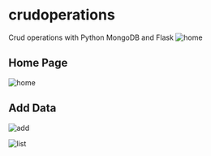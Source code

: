 # crudoperations
Crud operations with Python MongoDB and Flask
![home](RESİM)

## Home Page


![home](https://i.hizliresim.com/muvqber.PNG)

## Add Data

![add](https://i.hizliresim.com/au45f32.PNG)

![list](https://i.hizliresim.com/tgne4hn.PNG)








